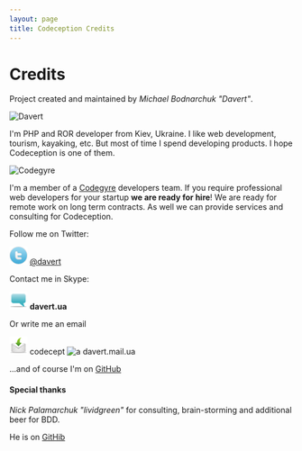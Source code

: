 ```yaml
---
layout: page
title: Codeception Credits
---
```


# Credits

Project created and maintained by *Michael Bodnarchuk "Davert"*.

![Davert](https://si0.twimg.com/profile_images/781559256/lj_avatar_reasonably_small.jpg)

I'm PHP and ROR developer from Kiev, Ukraine. I like web development, tourism, kayaking, etc. But most of time I spend developing products. I hope Codeception is one of them. 

![Codegyre](http://dl.dropbox.com/u/930833/codeggyre_logo.png)

I'm a member of a [Codegyre](http://codegyre.com/) developers team. If you require professional web developers for your startup **we are ready for hire**!
We are ready for remote work on long term contracts. As well we can provide services and consulting for Codeception.

Follow me on Twitter:

![Twitter](/images/twitter.png) [@davert](https://twitter.com/#!/davert)

Contact me in Skype:

![Skype](/images/comment.png) __davert.ua__

Or write me an email

![Email](/images/mail.png) codecept ![a](http://files.softicons.com/download/toolbar-icons/fugue-16px-additional-icons-by-yusuke-kamiyamane/png/16x16/mail-at-sign.png) davert.mail.ua

...and of course I'm on [GitHub](https://github.com/DavertMik)

#### Special thanks
*Nick Palamarchuk "lividgreen"* for consulting, brain-storming and additional beer for BDD. 

He is on [GitHib](https://github.com/lividgreen)
